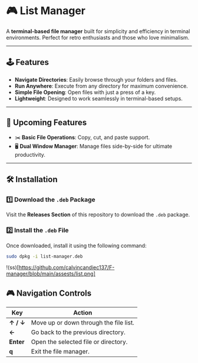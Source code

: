 # 🎮 List Manager
A **terminal-based file manager** built for simplicity and efficiency in terminal environments. Perfect for retro enthusiasts and those who love minimalism.

---

## 🕹️ Features
- **Navigate Directories**: Easily browse through your folders and files.
- **Run Anywhere**: Execute from any directory for maximum convenience.
- **Simple File Opening**: Open files with just a press of a key.
- **Lightweight**: Designed to work seamlessly in terminal-based setups.

---

## 🔮 Upcoming Features
- ✂️ **Basic File Operations**: Copy, cut, and paste support.
- 🖥️ **Dual Window Manager**: Manage files side-by-side for ultimate productivity.

---

## 🛠️ Installation

### 1️⃣ Download the `.deb` Package
Visit the **Releases Section** of this repository to download the `.deb` package.

### 2️⃣ Install the `.deb` File
Once downloaded, install it using the following command:
```bash
sudo dpkg -i list-manager.deb
```

!(ss)[https://github.com/calvincandiec137/F-manager/blob/main/assests/list.png]

## 🎮 Navigation Controls

| Key            | Action                                    |
|-----------------|------------------------------------------|
| **↑ / ↓**       | Move up or down through the file list.   |
| **←**           | Go back to the previous directory.       |
| **Enter**       | Open the selected file or directory.     |
| **q**           | Exit the file manager.                  |

